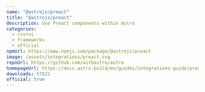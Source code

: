 ```yaml
---
name: "@astrojs/preact"
title: "@astrojs/preact"
description: Use Preact components within Astro
categories:
  - css+ui
  - frameworks
  - official
npmUrl: https://www.npmjs.com/package/@astrojs/preact
image: /assets/integrations/preact.svg
repoUrl: https://github.com/withastro/astro
homepageUrl: https://docs.astro.build/en/guides/integrations-guide/preact/
downloads: 57822
official: true
---
```

